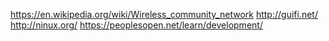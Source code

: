 https://en.wikipedia.org/wiki/Wireless_community_network
http://guifi.net/
http://ninux.org/
https://peoplesopen.net/learn/development/